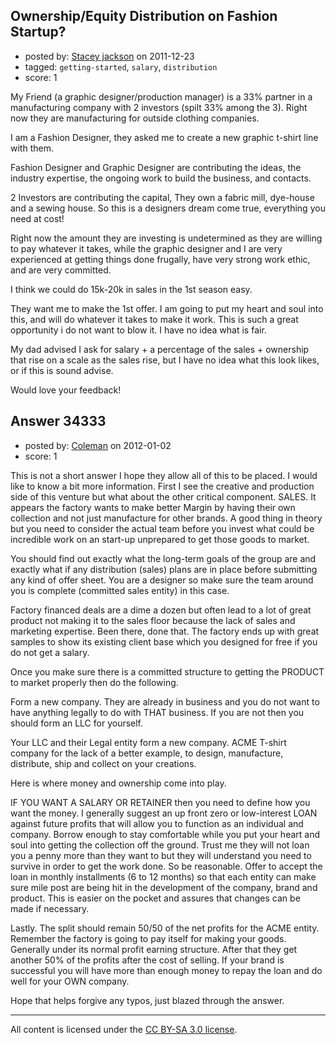 ## Ownership/Equity Distribution on Fashion Startup?

- posted by: [Stacey jackson](https://stackexchange.com/users/-1/15209-stacey-jackson) on 2011-12-23
- tagged: `getting-started`, `salary`, `distribution`
- score: 1

My Friend (a graphic designer/production manager) is a 33% partner in a manufacturing company with 2 investors (spilt 33% among the 3). Right now they are manufacturing for outside clothing companies.

I am a Fashion Designer, they asked me to create a new graphic t-shirt line with them.

Fashion Designer and Graphic Designer are contributing the ideas, the industry expertise, the ongoing work to build the business, and contacts.

2 Investors are contributing the capital, They own a fabric mill, dye-house and a sewing house. So this is a designers dream come true, everything you need at cost!

Right now the amount they are investing is undetermined as they are willing to pay whatever it takes, while the graphic designer and I are very experienced at getting things done frugally, have very strong work ethic, and are very committed.  

I think we could do 15k-20k in sales in the 1st season easy.

They want me to make the 1st offer. I am going to put my heart and soul into this, and will do whatever it takes to make it work. This is such a great opportunity i do not want to blow it.  I have no idea what is fair.

My dad advised I ask for salary + a percentage of the sales + ownership that rise on a scale as the sales rise, but I have no idea what this look likes, or if this is sound advise.

Would love your feedback!





## Answer 34333

- posted by: [Coleman](https://stackexchange.com/users/-1/15353-coleman) on 2012-01-02
- score: 1

This is not a short answer I hope they allow all of this to be placed. I would like to know a bit more information. First I see the creative and production side of this venture but what about the other critical component. SALES. It appears the factory wants to make better Margin by having their own collection and not just manufacture for other brands. A good thing in theory but you need to consider the actual team before you invest what could be incredible work on an start-up unprepared to get those goods to market. 

You should find out exactly what the long-term goals of the group are and exactly what if any distribution (sales) plans are in place before submitting any kind of offer sheet. You are a designer
so make sure the team around you is complete (committed sales entity) in this case.

Factory financed deals are a dime a dozen but often lead to a lot of great product not making it to the sales floor because the lack of sales and marketing expertise. Been there, done that.
The factory ends up with great samples to show its existing client base which you designed for free if you do not get a salary.

Once you make sure there is a committed structure to getting the PRODUCT to market properly then do the following.

Form a new company. They are already in business and you do not want to have anything legally to do with THAT business. If you are not then you should form an LLC for yourself.

Your LLC and their Legal entity form a new company. ACME T-shirt company for the lack of a better example, to design, manufacture, distribute, ship and collect on your creations.

Here is where money and ownership come into play. 

IF YOU WANT A SALARY OR RETAINER then you need to define how you want the money. I generally suggest an up front zero or low-interest LOAN against future profits that will allow you to function as an individual and company. Borrow enough to stay comfortable while you put your heart and soul into getting the collection off the ground. Trust me they will not loan you a penny more than they want to but they will understand you need to survive in order to get the work done. So be reasonable. Offer to accept the loan in monthly installments (6 to 12 months) so that each entity can make sure mile post are being hit in the development of the company, brand and product. This is easier on the pocket and assures that changes can be made if necessary.

Lastly. The split should remain 50/50 of the net profits for the ACME entity. Remember the factory is going to pay itself for making your goods. Generally under its normal profit earning structure. After that they get another 50% of the profits after the cost of selling. If your brand is successful you will have more than enough money to repay the loan and do well for your OWN company. 

Hope that helps
forgive any typos, just blazed through the answer.



---

All content is licensed under the [CC BY-SA 3.0 license](https://creativecommons.org/licenses/by-sa/3.0/).
